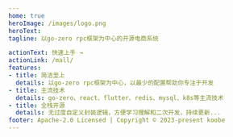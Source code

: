 ```yaml
---
home: true
heroImage: /images/logo.png
heroText: 
tagline: 以go-zero rpc框架为中心的开源电商系统

actionText: 快速上手 →
actionLink: /mall/
features:
- title: 简洁至上
  details: 以go-zero rpc框架为中心，以最少的配置帮助你专注于开发
- title: 主流技术
  details: go-zero、react、flutter、redis、mysql、k8s等主流技术
- title: 全栈开源
  details: 无过度自定义封装逻辑，方便学习理解和二次开发，持续更新...
footer: Apache-2.0 Licensed | Copyright © 2023-present koobe
---
```


